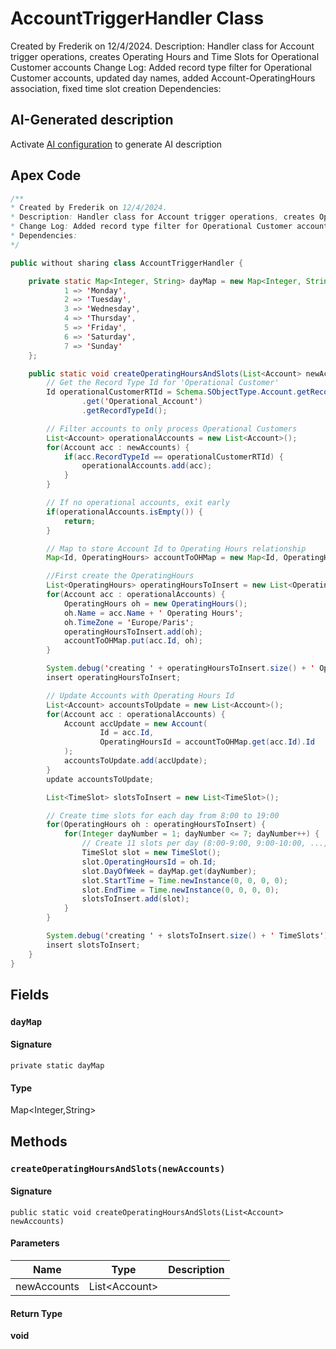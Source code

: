 # AccountTriggerHandler Class

Created by Frederik on 12/4/2024. 
Description: Handler class for Account trigger operations, creates Operating Hours and Time Slots for Operational Customer accounts 
Change Log: Added record type filter for Operational Customer accounts, updated day names, added Account-OperatingHours association, fixed time slot creation 
Dependencies:

## AI-Generated description

Activate [AI configuration](https://sfdx-hardis.cloudity.com/salesforce-ai-setup/) to generate AI description

## Apex Code

```java
/**
* Created by Frederik on 12/4/2024.
* Description: Handler class for Account trigger operations, creates Operating Hours and Time Slots for Operational Customer accounts
* Change Log: Added record type filter for Operational Customer accounts, updated day names, added Account-OperatingHours association, fixed time slot creation
* Dependencies:
*/

public without sharing class AccountTriggerHandler {

    private static Map<Integer, String> dayMap = new Map<Integer, String>{
            1 => 'Monday',
            2 => 'Tuesday',
            3 => 'Wednesday',
            4 => 'Thursday',
            5 => 'Friday',
            6 => 'Saturday',
            7 => 'Sunday'
    };

    public static void createOperatingHoursAndSlots(List<Account> newAccounts) {
        // Get the Record Type Id for 'Operational Customer'
        Id operationalCustomerRTId = Schema.SObjectType.Account.getRecordTypeInfosByDeveloperName()
                .get('Operational_Account')
                .getRecordTypeId();

        // Filter accounts to only process Operational Customers
        List<Account> operationalAccounts = new List<Account>();
        for(Account acc : newAccounts) {
            if(acc.RecordTypeId == operationalCustomerRTId) {
                operationalAccounts.add(acc);
            }
        }

        // If no operational accounts, exit early
        if(operationalAccounts.isEmpty()) {
            return;
        }

        // Map to store Account Id to Operating Hours relationship
        Map<Id, OperatingHours> accountToOHMap = new Map<Id, OperatingHours>();

        //First create the OperatingHours
        List<OperatingHours> operatingHoursToInsert = new List<OperatingHours>();
        for(Account acc : operationalAccounts) {
            OperatingHours oh = new OperatingHours();
            oh.Name = acc.Name + ' Operating Hours';
            oh.TimeZone = 'Europe/Paris';
            operatingHoursToInsert.add(oh);
            accountToOHMap.put(acc.Id, oh);
        }

        System.debug('creating ' + operatingHoursToInsert.size() + ' OperatingHours');
        insert operatingHoursToInsert;

        // Update Accounts with Operating Hours Id
        List<Account> accountsToUpdate = new List<Account>();
        for(Account acc : operationalAccounts) {
            Account accUpdate = new Account(
                    Id = acc.Id,
                    OperatingHoursId = accountToOHMap.get(acc.Id).Id
            );
            accountsToUpdate.add(accUpdate);
        }
        update accountsToUpdate;

        List<TimeSlot> slotsToInsert = new List<TimeSlot>();

        // Create time slots for each day from 8:00 to 19:00
        for(OperatingHours oh : operatingHoursToInsert) {
            for(Integer dayNumber = 1; dayNumber <= 7; dayNumber++) {
                // Create 11 slots per day (8:00-9:00, 9:00-10:00, ..., 18:00-19:00)
                TimeSlot slot = new TimeSlot();
                slot.OperatingHoursId = oh.Id;
                slot.DayOfWeek = dayMap.get(dayNumber);
                slot.StartTime = Time.newInstance(0, 0, 0, 0);
                slot.EndTime = Time.newInstance(0, 0, 0, 0);
                slotsToInsert.add(slot);
            }
        }

        System.debug('creating ' + slotsToInsert.size() + ' TimeSlots');
        insert slotsToInsert;
    }
}
```

## Fields
### `dayMap`

#### Signature
```apex
private static dayMap
```

#### Type
Map&lt;Integer,String&gt;

## Methods
### `createOperatingHoursAndSlots(newAccounts)`

#### Signature
```apex
public static void createOperatingHoursAndSlots(List<Account> newAccounts)
```

#### Parameters
| Name | Type | Description |
|------|------|-------------|
| newAccounts | List&lt;Account&gt; |  |

#### Return Type
**void**